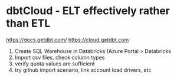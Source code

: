 # dbtCloud - ELT effectively rather than ETL
https://docs.getdbt.com/
https://cloud.getdbt.com
1) Create SQL Warehouse in Databricks (Azure Portal > Databricks
2) Import csv files, check column types
3) verify quota values are sufficient
4) try github import scenario, link account load drivers, etc
